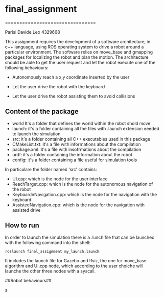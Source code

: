 # final_assignment
================================

Parisi Davide Leo 4329668 

This assignment requires the development of a software architecture, in c++ language, using ROS operating system to drive a robot around a particular environment. The software relies on move_base and gmapping packages for localizing the robot and plan the motion.
The architecture should be able to get the user request and let the robot execute one of the following behaviours:

* Autonomously reach a x,y coordinate inserted by the user

* Let the user drive the robot with the keyboard

* Let the user drive the robot assisting them to avoid collisions

## Content of the package ##

* world It's a folder that defines the world  within the robot shold move
* launch: it's a folder containing all the files with .launch extension needed to launch the simulation
* src: it's a folder containing all C++ executables used in this package
* CMakeList.txt: it's a file with informations about the compilation
* package.xml: it's a file with insofrmations about the compilation
* urdf: it's a folder containing the information about the robot
* config: it's a folder containing a file useful for simulation tools

In particulare the folder named 'src' contains:
- UI.cpp:  which is the node for the user interface 
- ReachTarget.cpp: which is the node for the autonomous navigation of the robot
- KeyboardnNavigation.cpp: which is the node for the navigation with the keyboard
- AssistedNavigation.cpp: which is the node for the navigation with assisted drive

## How to run ##

In order to launch the simulation there is a .lunch file that can be launched with the following command into the shell:

```
roslaunch final_assignment my_launch.launch
```

It includes the launch file for Gazebo and Rviz, the one for move_base algorithm and UI.cpp node, which according to the user choiche will launche the other three nodes with a syscall.

##Robot behaviours##

s

